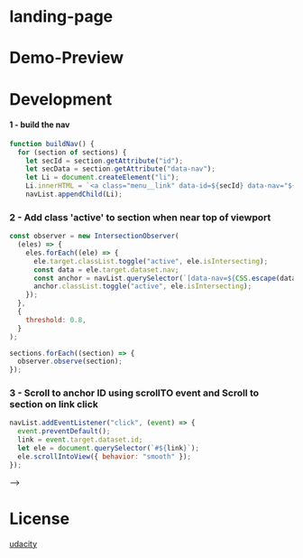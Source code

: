 # landing-page

# Demo-Preview


# Development

#### 1 - build the nav

```javascript
function buildNav() {
  for (section of sections) {
    let secId = section.getAttribute("id");
    let secData = section.getAttribute("data-nav");
    let Li = document.createElement("li");
    Li.innerHTML = `<a class="menu__link" data-id=${secId} data-nav="${secData}" href="#${secId}">${secData}</a>`;
    navList.appendChild(Li);

```

### 2 - Add class 'active' to section when near top of viewport

```javascript
const observer = new IntersectionObserver(
  (eles) => {
    eles.forEach((ele) => {
      ele.target.classList.toggle("active", ele.isIntersecting);
      const data = ele.target.dataset.nav;
      const anchor = navList.querySelector(`[data-nav=${CSS.escape(data)}]`);
      anchor.classList.toggle("active", ele.isIntersecting);
    });
  },
  {
    threshold: 0.8,
  }
);

sections.forEach((section) => {
  observer.observe(section);
});
```

### 3 - Scroll to anchor ID using scrollTO event and Scroll to section on link click

```javascript
navList.addEventListener("click", (event) => {
  event.preventDefault();
  link = event.target.dataset.id;
  let ele = document.querySelector(`#${link}`);
  ele.scrollIntoView({ behavior: "smooth" });
});
```

 -->

# License

[udacity](https://www.udacity.com/)
